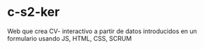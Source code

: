 # c-s2-ker

Web que crea CV- interactivo a partir de datos introducidos en un formulario usando JS, HTML, CSS, SCRUM
